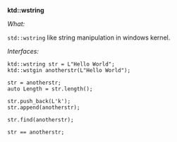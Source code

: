 **ktd::wstring**

*What:*

```std::wstring``` like string manipulation in windows kernel.

*Interfaces:*

```
ktd::wstring str = L"Hello World";
ktd::wstgin anotherstr(L"Hello World");

str = anotherstr;
auto Length = str.length();

str.push_back(L'k');
str.append(anotherstr);

str.find(anotherstr);

str == anotherstr;
```
